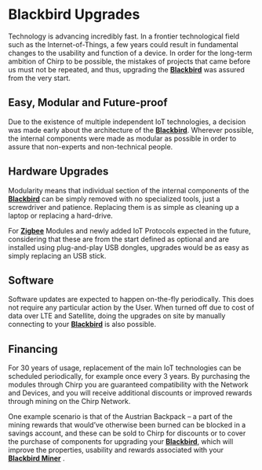 # Blackbird Upgrades

Technology is advancing incredibly fast. In a frontier technological field such as the Internet-of-Things, a few years could result in fundamental changes to the usability and function of a device. In order for the long-term ambition of Chirp to be possible, the mistakes of projects that came before us must not be repeated, and thus, upgrading the **[Blackbird](Blackbird.md)** was assured from the very start.

## Easy, Modular and Future-proof 

Due to the existence of multiple independent IoT technologies, a decision was made early about the architecture of the **[Blackbird](Blackbird.md)**. Wherever possible, the internal components were made as modular as possible in order to assure that non-experts and non-technical people. 

## Hardware Upgrades

Modularity means that individual section of the internal components of the **[Blackbird](Blackbird.md)** can be simply removed with no specialized tools, just a screwdriver and patience. Replacing them is as simple as cleaning up a laptop or replacing a hard-drive. 

For **[Zigbee](docs/IoT-Protocols/Zigbee/zigbee-intro.md)** Modules and newly added IoT Protocols expected in the future, considering that these are from the start defined as optional and are installed using plug-and-play USB dongles, upgrades would be as easy as simply replacing an USB stick. 

## Software

Software updates are expected to happen on-the-fly periodically. This does not require any particular action by the User. When turned off due to cost of data over LTE and Satellite, doing the upgrades on site by manually connecting to your **[Blackbird](Blackbird.md)** is also possible. 

## Financing

For 30 years of usage, replacement of the main IoT technologies can be scheduled periodically, for example once every 3 years. By purchasing the modules through Chirp you are guaranteed compatibility with the Network and Devices, and you will receive additional discounts or improved rewards through mining on the Chirp Network. 

One example scenario is that of the Austrian Backpack – a part of the mining rewards that would’ve otherwise been burned can be blocked in a savings account, and these can be sold to Chirp for discounts or to cover the purchase of components for upgrading your **[Blackbird](Blackbird.md)**, which will improve the properties, usability and rewards associated with your **[Blackbird Miner](Blackbird.md)** .

